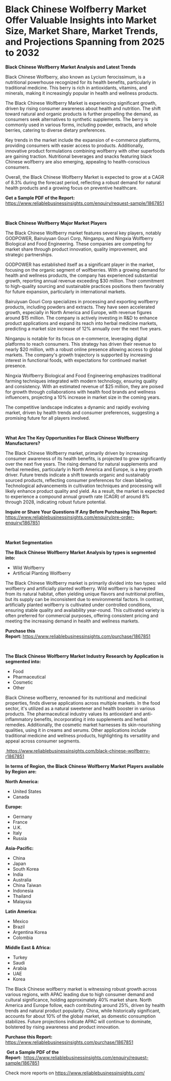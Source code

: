 <p><h1>Black Chinese Wolfberry Market Offer Valuable Insights into Market Size, Market Share, Market Trends, and Projections Spanning from 2025 to 2032</h1></p><p><strong>Black Chinese Wolfberry Market Analysis and Latest Trends</strong></p>
<p><p>Black Chinese Wolfberry, also known as Lycium ferocissimum, is a nutritional powerhouse recognized for its health benefits, particularly in traditional medicine. This berry is rich in antioxidants, vitamins, and minerals, making it increasingly popular in health and wellness products.</p><p>The Black Chinese Wolfberry Market is experiencing significant growth, driven by rising consumer awareness about health and nutrition. The shift toward natural and organic products is further propelling the demand, as consumers seek alternatives to synthetic supplements. The berry is commonly used in various forms, including powder, extracts, and whole berries, catering to diverse dietary preferences.</p><p>Key trends in the market include the expansion of e-commerce platforms, providing consumers with easier access to products. Additionally, innovative product formulations combining wolfberry with other superfoods are gaining traction. Nutritional beverages and snacks featuring black Chinese wolfberry are also emerging, appealing to health-conscious consumers.</p><p>Overall, the Black Chinese Wolfberry Market is expected to grow at a CAGR of 8.3% during the forecast period, reflecting a robust demand for natural health products and a growing focus on preventive healthcare.</p></p>
<p><strong>Get a Sample PDF of the Report:&nbsp;</strong> <a href="https://www.reliablebusinessinsights.com/enquiry/request-sample/1867851?utm_campaign=3259&utm_medium=2&utm_source=Github&utm_content=ia&utm_term=07042025&utm_id=black-chinese-wolfberry">https://www.reliablebusinessinsights.com/enquiry/request-sample/1867851</a></p>
<p>&nbsp;</p>
<p><strong>Black Chinese Wolfberry Major Market Players</strong></p>
<p><p>The Black Chinese Wolfberry market features several key players, notably GODPOWER, Bairuiyuan Gouri Corp, Ninganpu, and Ningxia Wolfberry Biological and Food Engineering. These companies are competing for market share through product innovation, quality improvement, and strategic partnerships.</p><p>GODPOWER has established itself as a significant player in the market, focusing on the organic segment of wolfberries. With a growing demand for health and wellness products, the company has experienced substantial growth, reporting annual revenue exceeding $30 million. Their commitment to high-quality sourcing and sustainable practices positions them favorably for future expansion, particularly in international markets.</p><p>Bairuiyuan Gouri Corp specializes in processing and exporting wolfberry products, including powders and extracts. They have seen accelerated growth, especially in North America and Europe, with revenue figures around $15 million. The company is actively investing in R&D to enhance product applications and expand its reach into herbal medicine markets, predicting a market size increase of 12% annually over the next five years.</p><p>Ninganpu is notable for its focus on e-commerce, leveraging digital platforms to reach consumers. This strategy has driven their revenue to nearly $20 million, with a robust online presence allowing access to global markets. The company's growth trajectory is supported by increasing interest in functional foods, with expectations for continued market presence.</p><p>Ningxia Wolfberry Biological and Food Engineering emphasizes traditional farming techniques integrated with modern technology, ensuring quality and consistency. With an estimated revenue of $25 million, they are poised for growth through collaborations with health food brands and wellness influencers, projecting a 10% increase in market size in the coming years.</p><p>The competitive landscape indicates a dynamic and rapidly evolving market, driven by health trends and consumer preferences, suggesting a promising future for all players involved.</p></p>
<p>&nbsp;</p>
<p><strong>What Are The Key Opportunities For Black Chinese Wolfberry Manufacturers?</strong></p>
<p><p>The Black Chinese Wolfberry market, primarily driven by increasing consumer awareness of its health benefits, is projected to grow significantly over the next five years. The rising demand for natural supplements and herbal remedies, particularly in North America and Europe, is a key growth driver. Future trends indicate a shift towards organic and sustainably sourced products, reflecting consumer preferences for clean labeling. Technological advancements in cultivation techniques and processing will likely enhance product quality and yield. As a result, the market is expected to experience a compound annual growth rate (CAGR) of around 8% through 2028, indicating robust future potential.</p></p>
<p><strong>Inquire or Share Your Questions If Any Before Purchasing This Report:</strong> <a href="https://www.reliablebusinessinsights.com/enquiry/pre-order-enquiry/1867851?utm_campaign=3259&utm_medium=2&utm_source=Github&utm_content=ia&utm_term=07042025&utm_id=black-chinese-wolfberry">https://www.reliablebusinessinsights.com/enquiry/pre-order-enquiry/1867851</a></p>
<p>&nbsp;</p>
<p><strong>Market Segmentation</strong></p>
<p><strong>The Black Chinese Wolfberry Market Analysis by types is segmented into:</strong></p>
<p><ul><li>Wild Wolfberry</li><li>Artificial Planting Wolfberry</li></ul></p>
<p><p>The Black Chinese Wolfberry market is primarily divided into two types: wild wolfberry and artificially planted wolfberry. Wild wolfberry is harvested from its natural habitat, often yielding unique flavors and nutritional profiles, but its supply can be inconsistent due to environmental factors. In contrast, artificially planted wolfberry is cultivated under controlled conditions, ensuring stable quality and availability year-round. This cultivated variety is often preferred for commercial purposes, offering consistent pricing and meeting the increasing demand in health and wellness markets.</p></p>
<p><strong>Purchase this Report:&nbsp;</strong><a href="https://www.reliablebusinessinsights.com/purchase/1867851?utm_campaign=3259&utm_medium=2&utm_source=Github&utm_content=ia&utm_term=07042025&utm_id=black-chinese-wolfberry">https://www.reliablebusinessinsights.com/purchase/1867851</a></p>
<p>&nbsp;</p>
<p><strong>The Black Chinese Wolfberry Market Industry Research by Application is segmented into:</strong></p>
<p><ul><li>Food</li><li>Pharmaceutical</li><li>Cosmetic</li><li>Other</li></ul></p>
<p><p>Black Chinese wolfberry, renowned for its nutritional and medicinal properties, finds diverse applications across multiple markets. In the food sector, it's utilized as a natural sweetener and health booster in various products. The pharmaceutical industry values its antioxidant and anti-inflammatory benefits, incorporating it into supplements and herbal remedies. Additionally, the cosmetic market harnesses its skin-nourishing qualities, using it in creams and serums. Other applications include traditional medicine and wellness products, highlighting its versatility and appeal across consumer segments.</p></p>
<p><a href="https://www.reliablebusinessinsights.com/black-chinese-wolfberry-r1867851?utm_campaign=3259&utm_medium=2&utm_source=Github&utm_content=ia&utm_term=07042025&utm_id=black-chinese-wolfberry">&nbsp;https://www.reliablebusinessinsights.com/black-chinese-wolfberry-r1867851</a></p>
<p><strong>In terms of Region, the Black Chinese Wolfberry Market Players available by Region are:</strong></p>
<p>
    <p> <strong> North America: </strong>
        <ul>
            <li>United States</li>
            <li>Canada</li>
        </ul>
        </p> 
    <p> <strong> Europe: </strong>
        <ul>
            <li>Germany</li>
            <li>France</li>
            <li>U.K.</li>
            <li>Italy</li>
            <li>Russia</li>
        </ul>
        </p> 
    <p> <strong> Asia-Pacific: </strong>
        <ul>
            <li>China</li>
            <li>Japan</li>
            <li>South Korea</li>
            <li>India</li>
            <li>Australia</li>
            <li>China Taiwan</li>
            <li>Indonesia</li>
            <li>Thailand</li>
            <li>Malaysia</li>
        </ul>
        </p> 
    <p> <strong> Latin America: </strong>
        <ul>
            <li>Mexico</li>
            <li>Brazil</li>
            <li>Argentina Korea</li>
            <li>Colombia</li>
        </ul>
        </p> 
    <p> <strong> Middle East & Africa: </strong>
        <ul>
            <li>Turkey</li>
            <li>Saudi</li>
            <li>Arabia</li>
            <li>UAE</li>
            <li>Korea</li>
        </ul>
    </p>
    </p>
<p><p>The Black Chinese wolfberry market is witnessing robust growth across various regions, with APAC leading due to high consumer demand and cultural significance, holding approximately 40% market share. North America and Europe follow, each contributing around 25%, driven by health trends and natural product popularity. China, while historically significant, accounts for about 10% of the global market, as domestic consumption stabilizes. Future projections indicate APAC will continue to dominate, bolstered by rising awareness and product innovation.</p></p>
<p><strong>Purchase this Report: </strong><a href="https://www.reliablebusinessinsights.com/purchase/1867851?utm_campaign=3259&utm_medium=2&utm_source=Github&utm_content=ia&utm_term=07042025&utm_id=black-chinese-wolfberry">https://www.reliablebusinessinsights.com/purchase/1867851</a></p>
<p>&nbsp;<strong>Get a Sample PDF of the Report:&nbsp;&nbsp;</strong><a href="https://www.reliablebusinessinsights.com/enquiry/request-sample/1867851?utm_campaign=3259&utm_medium=2&utm_source=Github&utm_content=ia&utm_term=07042025&utm_id=black-chinese-wolfberry">https://www.reliablebusinessinsights.com/enquiry/request-sample/1867851</a></p>
<p><strong></strong></p>
<p>Check more reports on <a href="https://www.reliablebusinessinsights.com/?utm_campaign=3259&utm_medium=2&utm_source=Github&utm_content=ia&utm_term=07042025&utm_id=black-chinese-wolfberry">https://www.reliablebusinessinsights.com/</a></p>